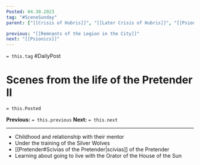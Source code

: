 ```yaml
---
Posted: 04.30.2023
tag: "#SceneSunday"
parent: ["[[Crisis of Hubris]]", "[[Later Crisis of Hubris]]", "[[Psionic Age]]", "[[History of psionics]]", "[[Pretender]]"]

previous: "[[Remnants of the Legion in the City]]"
next: "[[Psionics]]"
---
```

`= this.tag` #DailyPost 
# Scenes from the life of the Pretender II
`= this.Posted`

**Previous:** `= this.previous`
**Next:** `= this.next`

---

- Childhood and relationship with their mentor
- Under the training of the Silver Wolves
- [[Pretender#Scivias of the Pretender|scivias]] of the Pretender
- Learning about going to live with the Orator of the House of the Sun